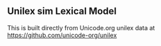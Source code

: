Unilex sim Lexical Model
----------------------

This is built directly from Unicode.org unilex data at
https://github.com/unicode-org/unilex
